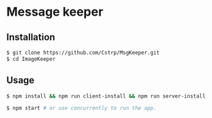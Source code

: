 # Message keeper

## Installation

```sh
$ git clone https://github.com/Cstrp/MsgKeeper.git
$ cd ImageKeeper
```

## Usage

```sh
$ npm install && npm run client-install && npm run server-install

$ npm start # or use concurrently to run the app.
```
